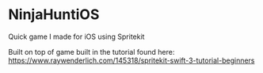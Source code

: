 # NinjaHuntiOS
Quick game I made for iOS using Spritekit 


Built on top of game built in the tutorial found here:
https://www.raywenderlich.com/145318/spritekit-swift-3-tutorial-beginners
